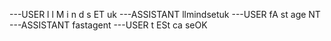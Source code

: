---USER
l l M i n d s ET uk
---ASSISTANT
llmindsetuk
---USER
fA st age NT
---ASSISTANT
fastagent
---USER
t ESt ca seOK
